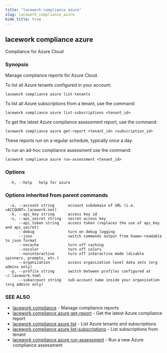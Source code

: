 ```yaml
---
title: "lacework compliance azure"
slug: lacework_compliance_azure
hide_title: true
---
```


## lacework compliance azure

Compliance for Azure Cloud

### Synopsis

Manage compliance reports for Azure Cloud.

To list all Azure tenants configured in your account:

    lacework compliance azure list-tenants

To list all Azure subscriptions from a tenant, use the command:

    lacework compliance azure list-subscriptions <tenant_id>

To get the latest Azure compliance assessment report, use the command:

    lacework compliance azure get-report <tenant_id> <subscription_id>

These reports run on a regular schedule, typically once a day.

To run an ad-hoc compliance assessment use the command:

    lacework compliance azure run-assessment <tenant_id>


### Options

```
  -h, --help   help for azure
```

### Options inherited from parent commands

```
  -a, --account string      account subdomain of URL (i.e. <ACCOUNT>.lacework.net)
  -k, --api_key string      access key id
  -s, --api_secret string   secret access key
      --api_token string    access token (replaces the use of api_key and api_secret)
      --debug               turn on debug logging
      --json                switch commands output from human-readable to json format
      --nocache             turn off caching
      --nocolor             turn off colors
      --noninteractive      turn off interactive mode (disable spinners, prompts, etc.)
      --organization        access organization level data sets (org admins only)
  -p, --profile string      switch between profiles configured at ~/.lacework.toml
      --subaccount string   sub-account name inside your organization (org admins only)
```

### SEE ALSO

* [lacework compliance](lacework_compliance.md)	 - Manage compliance reports
* [lacework compliance azure get-report](lacework_compliance_azure_get-report.md)	 - Get the latest Azure compliance report
* [lacework compliance azure list](lacework_compliance_azure_list.md)	 - List Azure tenants and subscriptions
* [lacework compliance azure list-subscriptions](lacework_compliance_azure_list-subscriptions.md)	 - List subscriptions from tenant
* [lacework compliance azure run-assessment](lacework_compliance_azure_run-assessment.md)	 - Run a new Azure compliance assessment

